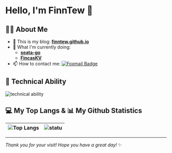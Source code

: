 # Hello, I'm FinnTew 👋

## 👨‍💻 About Me

- 💬 This is my blog: **[finntew.github.io](https://finntew.github.io)**
- 🔭 What I'm currently doing:
  - **[seata-go](https://github.com/FinnTew/incubator-seata-go)**
  - **[FincasKV](https://github.com/FinnTew/FincasKV)**
- 📫 How to contact me: [![Foxmail Badge](https://img.shields.io/badge/-finntew@foxmail.com-c14438?style=flat&logo=Foxmail&logoColor=white&link=mailto:finntew@foxmail.com)](mailto:finntew@foxmail.com)

## 🚀 Technical Ability

![technical ability](https://skillicons.dev/icons?i=golang,python,java,mysql,redis,rabbitmq.minio,github,linux,docker&theme=light)

## 💻 My Top Langs & 📊 My Github Statistics

| ![Top Langs](https://github-readme-stats.kituin.fun/api/top-langs/?username=FinnTew&show_icons=true&theme=gruvbox&locale=cn&layout=compact) | ![statu](https://github-readme-stats.kituin.fun/api?username=FinnTew&show_icons=true&theme=gruvbox&locale=cn) |
|:--:|:--:|

---

*Thank you for your visit! Hope you have a great day!* ✨
